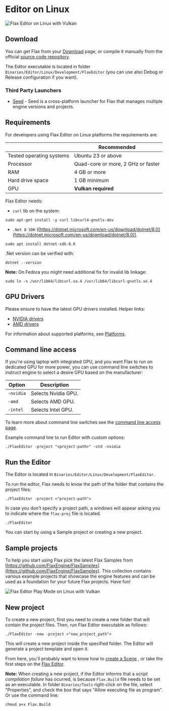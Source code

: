 # Editor on Linux

![Flax Editor on Linux with Vulkan](media/flax-editor-linux-vulkan.png)

## Download

You can get Flax from your [Download](https://flaxengine.com/download/) page, or compile it manually from the official [source code repository](https://github.com/FlaxEngine/FlaxEngine).

The Editor executable is located in folder `Binaries/Editor/Linux/Development/FlaxEditor` (you can use also Debug or Release configuration if you want).

### Third Party Launchers

* [Seed](https://github.com/MineBill/Seed) - Seed is a cross-platform launcher for Flax that manages multiple engine versions and projects.

## Requirements

For developers using Flax Editor on Linux platforms the requirements are:

| | Recommended |
|-------|-------|
| Tested operating systems | Ubuntu 23 or above |
| Processor | Quad-core or more, 2 GHz or faster |
| RAM | 4 GB or more |
| Hard drive space | 1 GB minimum |
| GPU | **Vulkan required** |

Flax Editor needs:

* `curl` lib on the system:

```
sudo apt-get install -y curl libcurl4-gnutls-dev
```

*  `.Net 8 SDK` ([https://dotnet.microsoft.com/en-us/download/dotnet/8.0](https://dotnet.microsoft.com/en-us/download/dotnet/8.0)).
```
sudo apt install dotnet-sdk-8.0
```

.Net version can be verified with:

```
dotnet --version
```

**Note:** On Fedora you might need additional fix for invalid lib linkage: 

```
sudo ln -s /usr/lib64/libcurl.so.4 /usr/lib64/libcurl-gnutls.so.4
```

## GPU Drivers

Please ensure to have the latest GPU drivers installed. Helper links:
- [NVIDIA drivers](http://www.nvidia.com/Download/index.aspx?lang=en-us/)
- [AMD drivers](http://support.amd.com/en-us/download)

For information about supported platforms, see [Platforms](../platforms/index.md).

## Command line access

If you're using laptop with integrated GPU, and you want Flax to run on dedicated GPU for more power, you can use command line switches to instruct engine to select a desire GPU based on the manufacturer:

| Option | Description |
|-------|-------|
| `-nvidia` | Selects Nvidia GPU. |
| `-amd` | Selects AMD GPU. |
| `-intel` | Selects Intel GPU. |

To learn more about command line switches see the [command line access page](../editor/advanced/command-line-access.md).

Example command line to run Editor with custom options:

```
./FlaxEditor -project "<project-path>" -std -nvidia
```

## Run the Editor

The Editor is located in `Binaries/Editor/Linux/Development/FlaxEditor`.

To run the editor, Flax needs to know the path of the folder that contains the project files:

```
./FlaxEditor -project <"project-path">
``` 

In case you don't specify a project path, a windows will appear asking you to indicate where the `flax-proj` file is located.


```
./FlaxEditor
``` 

You can start by using a Sample project or creating a new project.

## Sample projects

To help you start using Flax pick the latest Flax Samples from [https://github.com/FlaxEngine/FlaxSamples](https://github.com/FlaxEngine/FlaxSamples). This collection contains various example projects that showcase the engine features and can be used as a foundation for your future Flax projects. Have fun!

![Flax Editor Play Mode on Linux with Vulkan](media/editor-playing-on-linux-vulkan.gif)

## New project

To create a new project, first you need to create a new folder that will contain the project files. Then, run Flax Editor executable as follows:

```
./FlaxEditor -new -project <"new_project_path">
``` 
This will create a new project inside the specified folder. The Editor will generate a project template and open it.

From here, you'll probably want to know how to [create a Scene](https://docs.flaxengine.com/manual/get-started/scenes/index.html) , or take the first steps on the [Flax Editor](https://docs.flaxengine.com/manual/get-started/editor.html).


**Note:** When creating a new project, if the Editor informs that a *script compilation failure* has ocurred, is because `Flax.Build` file needs to be set as an executable. In folder `Binaries/Tools` right-click on the file, select "Properties", and check the box that says "Allow executing file as program". Or use the command line: 

```
chmod a+x Flax.Build
```
